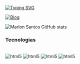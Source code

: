 [![Typing SVG](https://readme-typing-svg.demolab.com?font=Fira+Code&pause=1000&center=falso&vCenter=falso&repeat=verdadeiro&random=falso&width=435&lines=Hello%2C+World!+My+name+is+Marlon)](https://git.io/typing-svg)

[![Blog](https://img.shields.io/badge/LinkedIn-0077B5?style=for-the-badge&logo=linkedin&logoColor=white)](https://www.linkedin.com/in/marlon-santos-1b22a8312/)

![Marlon Santos GitHub stats](https://github-readme-stats.vercel.app/api?username=marlonsantosdevp&show_icons=true&theme=dracula)

### Tecnologias

<div style="display: inline_block"><br>
    <img src="https://img.shields.io/badge/HTML5-E34F26?style=for-the-badge&logo=html5&logoColor=white" alt="html5" align="center">
    <img src="https://img.shields.io/badge/CSS3-1572B6?style=for-the-badge&logo=css3&logoColor=white" alt="html5" align="center">
    <img src="https://img.shields.io/badge/JavaScript-F7DF1E?style=for-the-badge&logo=javascript&logoColor=black" alt="html5" align="center">
    <img src="https://img.shields.io/badge/Node.js-43853D?style=for-the-badge&logo=node.js&logoColor=white" alt="html5" align="center">    
</div>
